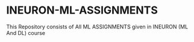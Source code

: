 # INEURON-ML-ASSIGNMENTS
This Repository consists of All ML ASSIGNMENTS given in INEURON (ML And DL) course
